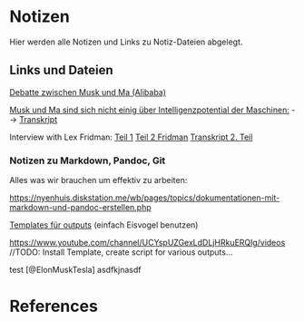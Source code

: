 # Notizen
Hier werden alle Notizen und Links zu Notiz-Dateien abgelegt.

## Links und Dateien

[Debatte zwischen Musk und Ma (Alibaba)](https://www.youtube.com/watch?v=f3lUEnMaiAU)

[Musk und Ma sind sich nicht einig über Intelligenzpotential der Maschinen:](https://www.youtube.com/watch?v=fS_TfL7rrHI)
--> [Transkript](https://news.theceomagazine.com/business/entrepreneurship/jack-ma-elon-musk-artificial-intelligence/)

Interview with Lex Fridman:
[Teil 1](https://www.youtube.com/watch?v=dEv99vxKjVI&list=PLrAXtmErZgOdP_8GztsuKi9nrraNbKKp4)
[Teil 2 Fridman](https://www.youtube.com/watch?v=smK9dgdTl40)
[Transkript 2. Teil](https://lexfridman.com/wordpress/wp-content/uploads/2019/11/elon_musk_lex_fridman_2_transcript.pdf)

### Notizen zu Markdown, Pandoc, Git
Alles was wir brauchen um effektiv zu arbeiten:

<https://nyenhuis.diskstation.me/wb/pages/topics/dokumentationen-mit-markdown-und-pandoc-erstellen.php>


[Templates für outputs](https://github.com/jgm/pandoc/wiki/User-contributed-templates) (einfach Eisvogel benutzen)

<https://www.youtube.com/channel/UCYspUZGexLdDLjHRkuERQlg/videos>
//TODO: Install Template, create script for various outputs...

test [@ElonMuskTesla]
asdfkjnasdf

# References
